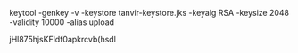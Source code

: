 keytool -genkey -v -keystore tanvir-keystore.jks -keyalg RSA -keysize 2048 -validity 10000 -alias upload

jHl875hjsKFldf0apkrcvb(hsdl

